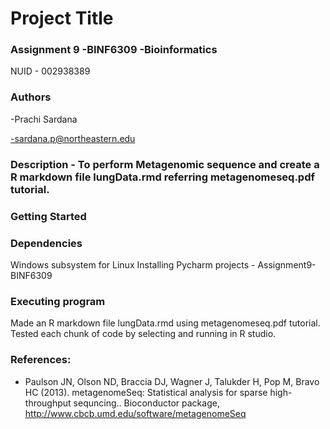 # Project Title
### Assignment 9 -BINF6309 -Bioinformatics
NUID - 002938389

### Authors
-Prachi Sardana 

-sardana.p@northeastern.edu

### Description - To perform Metagenomic sequence and create a R markdown file lungData.rmd referring metagenomeseq.pdf tutorial.

### Getting Started

### Dependencies

Windows subsystem for Linux Installing Pycharm projects - Assignment9- BINF6309

### Executing program

Made an R markdown file lungData.rmd using metagenomeseq.pdf tutorial. Tested each chunk of code by selecting and running in R studio.

### References:

- Paulson JN, Olson ND, Braccia DJ, Wagner J, Talukder H, Pop M, Bravo HC (2013). metagenomeSeq: Statistical analysis for sparse high-throughput sequncing.. Bioconductor package, http://www.cbcb.umd.edu/software/metagenomeSeq





